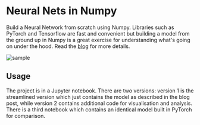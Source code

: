 # Neural Nets in Numpy

Build a Neural Network from scratch using Numpy. Libraries such as PyTorch and Tensorflow are fast and convenient but building a model from the ground up in Numpy is a great exercise for understanding what's going on under the hood. Read the [blog](https://theoclark.co.uk/posts/neural-networks-from-scratch.html) for more details.

![sample](https://github.com/theoclark/theoclark.github.io/blob/main/nnn_icon.gif)


## Usage

The project is in a Jupyter notebook. There are two versions: version 1 is the streamlined version which just contains the model as described in the blog post, while version 2 contains additional code for visualisation and analysis. There is a third notebook which contains an identical model built in PyTorch for comparison.
